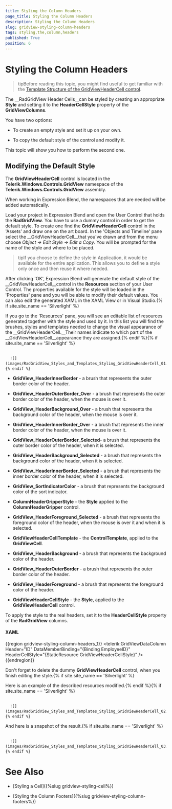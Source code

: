 ```yaml
---
title: Styling the Column Headers
page_title: Styling the Column Headers
description: Styling the Column Headers
slug: gridview-styling-column-headers
tags: styling,the,column,headers
published: True
position: 6
---
```


# Styling the Column Headers



>tipBefore reading this topic, you might find useful to get familiar with the 
      [Template Structure of the GridViewHeaderCell control](2CD6EAA0-C735-4FA2-B921-A0D1A4452C10#GridViewHeaderCell).

The __RadGridView Header Cells__can be styled by creating an appropriate __Style__ and setting it to the __HeaderCellStyle__ property of the __GridViewColumns__. 

You have two options:

* To create an empty style and set it up on your own.

* To copy the default style of the control and modify it.

This topic will show you how to perform the second one.

## Modifying the Default Style

>

The __GridViewHeaderCell__ control is located in the __Telerik.Windows.Controls.GridView__ namespace of the __Telerik.Windows.Controls.GridView__ assembly. 

When working in Expression Blend, the namespaces that are needed will be added automatically.

Load your project in Expression Blend and open the User Control that holds the __RadGridView__. You have to use a dummy control in order to get the default style. To create one find the __GridViewHeaderCell__ control in the 'Assets' and draw one on the art board. In the 'Objects and Timeline' pane select the __GridViewHeaderCell__that you've drawn and from the menu choose *Object -> Edit Style -> Edit a Copy*. You will be prompted for the name of the style and where to be placed.

>tipIf you choose to define the style in Application, it would be available for the entire application. This allows you to define a style only once and then reuse it where needed.

After clicking 'OK', Expression Blend will generate the default style of the __GridViewHeaderCell__control in the __Resources__ section of your User Control. The properties available for the style will be loaded in the 'Properties' pane and you will be able to modify their default values. You can also edit the generated XAML in the XAML View or in Visual Studio.{% if site.site_name == 'Silverlight' %}

If you go to the 'Resources' pane, you will see an editable list of resources generated together with the style and used by it. In this list you will find the brushes, styles and templates needed to change the visual appearance of the __GridViewHeaderCell.__Their names indicate to which part of the __GridViewHeaderCell__appearance they are assigned.{% endif %}{% if site.site_name == 'Silverlight' %}




         
      ![](images/RadGridView_Styles_and_Templates_Styling_GridViewHeaderCell_01.png){% endif %}

* __GridView_HeaderInnerBorder__ - a brush that represents the outer border color of the header.

* __GridView_HeaderOuterBorder_Over__ - a brush that represents the outer border color of the header, when the mouse is over it.

* __GridView_HeaderBackground_Over__ - a brush that represents the background color of the header, when the mouse is over it.

* __GridView_HeaderInnerBorder_Over__ - a brush that represents the inner border color of the header, when the mouse is over it.

* __GridView_HeaderOuterBorder_Selected__- a brush that represents the outer border color of the header, when it is selected.

* __GridView_HeaderBackground_Selected__ - a brush that represents the background color of the header, when it is selected.

* __GridView_HeaderInnerBorder_Selected__ - a brush that represents the inner border color of the header, when it is selected.

* __GridView_SortIndicatorColor__ - a brush that represents the background color of the sort indicator.

* __ColumnHeaderGripperStyle__ - the __Style__ applied to the __ColumnHeaderGripper__ control.

* __GridView_HeaderForeground_Selected__ - a brush that represents the foreground color of the header, when the mouse is over it and when it is selected.

* __GridViewHeaderCellTemplate__ - the __ControlTemplate__, applied to the __GridViewCell__.

* __GridView_HeaderBackground__ - a brush that represents the background color of the header.

* __GridView_HeaderOuterBorder__ - a brush that represents the outer border color of the header.

* __GridView_HeaderForeground__ - a brush that represents the foreground color of the header.

* __GridViewHeaderCellStyle__ - the __Style__, applied to the __GridViewHeaderCell__ control.

To apply the style to the real headers, set it to the __HeaderCellStyle__ property of the __RadGridView__ columns.

#### __XAML__

{{region gridview-styling-column-headers_1}}
	<telerik:GridViewDataColumn Header="ID"
	                                DataMemberBinding="{Binding EmployeeID}"
	                                HeaderCellStyle="{StaticResource GridViewHeaderCellStyle}" />
	{{endregion}}



>

Don't forget to delete the dummy __GridViewHeaderCell__ control, when you finish editing the style.{% if site.site_name == 'Silverlight' %}

Here is an example of the described resources modified.{% endif %}{% if site.site_name == 'Silverlight' %}




         
      ![](images/RadGridView_Styles_and_Templates_Styling_GridViewHeaderCell_02.png){% endif %}

And here is a snapshot of the result.{% if site.site_name == 'Silverlight' %}




         
      ![](images/RadGridView_Styles_and_Templates_Styling_GridViewHeaderCell_03.png){% endif %}

# See Also

 * [Styling a Cell]({%slug gridview-styling-cell%})

 * [Styling the Column Footers]({%slug gridview-styling-column-footers%})
